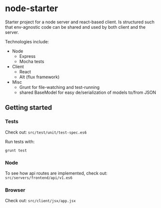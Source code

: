 # node-starter

Starter project for a node server and react-based client.  Is structured
such that env-agnostic code can be shared and used by both client and
the server.

Technologies include:

* Node
  * Express
  * Mocha tests
* Client
  * React
  * Alt (flux framework)
* Misc
  * Grunt for file-watching and test-running
  * shared BaseModel for easy de/serialization of models to/from JSON

## Getting started

### Tests

Check out: `src/test/unit/test-spec.es6`

Run tests with:

```
grunt test
```

### Node

To see how api routes are implemented, check out: `src/servers/frontend/api/v1.es6`

### Browser

Check out: `src/client/jsx/app.jsx`

